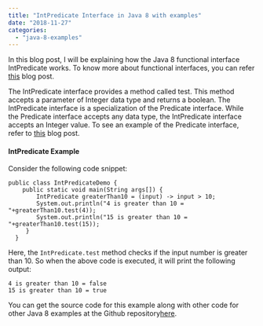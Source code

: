 ```yaml
---
title: "IntPredicate Interface in Java 8 with examples"
date: "2018-11-27"
categories: 
  - "java-8-examples"
---
```


In this blog post, I will be explaining how the Java 8 functional interface IntPredicate works. To know more about functional interfaces, you can refer [this](https://learnjava.co.in/what-is-a-functional-interface/) blog post.

The IntPredicate interface provides a method called test. This method accepts a parameter of Integer data type and returns a boolean. The IntPredicate interface is a specialization of the Predicate interface. While the Predicate interface accepts any data type, the IntPredicate interface accepts an Integer value. To see an example of the Predicate interface, refer to [this](https://learnjava.co.in/java-8-predicate-example/) blog post.

#### IntPredicate Example

Consider the following code snippet:

````
public class IntPredicateDemo { 
    public static void main(String args[]) { 
        IntPredicate greaterThan10 = (input) -> input > 10; 
        System.out.println("4 is greater than 10 = "+greaterThan10.test(4)); 
        System.out.println("15 is greater than 10 = "+greaterThan10.test(15)); 
     } 
  }
````

Here, the `IntPredicate.test` method checks if the input number is greater than 10. So when the above code is executed, it will print the following output:

```
4 is greater than 10 = false 
15 is greater than 10 = true
```

You can get the source code for this example along with other code for other Java 8 examples at the Github repository[here](https://github.com/learnjavawithreshma/Java8Demo).
